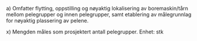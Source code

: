 a) Omfatter flytting, oppstilling og nøyaktig lokalisering av boremaskin/tårn mellom pelegrupper og innen pelegrupper, samt etablering av målegrunnlag for nøyaktig plassering av pelene.

x) Mengden måles som prosjektert antall pelegrupper. Enhet: stk


